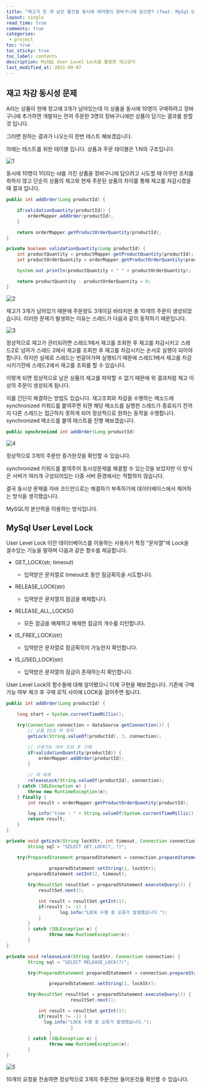 ```yaml
---
title: "재고가 한 개 남은 물건을 동시에 여러명이 장바구니에 담으면? (feat. MySql User Level Lock)"    
layout: single    
read_time: true    
comments: true   
categories: 
 - project  
toc: true    
toc_sticky: true    
toc_label: contents    
description: MySQL User Level Lock을 활용한 재고관리
last_modified_at: 2021-09-07     
---
```




## 재고 차감 동시성 문제

A라는 상품이 현재 창고에 3개가 남아있는데 이 상품을 동시에 10명이 구매하려고 장바구니에 추가하면 개발자는 먼저 주문한 3명의 장바구니에만 상품이 담기는 결과를 원할 것 입니다.



그러면 원하는 결과가 나오는지 한번 테스트 해보겠습니다.



아래는 테스트를 위한 테이블 입니다. 상품과 주문 테이블은 1:N의 구조입니다.

![1](/assets/image/mysql_user_level_lock/1.png)



동시에 10명이 1이라는 id를 가진 상품을 장바구니에 담으려고 시도할 때 아무런 조치를 취하지 않고 단순히 상품의 재고와 현재 주문된 상품의 차이를 통해 재고를 차감시켰을때 결과 입니다.

```java
public int addOrder(Long productId) {

    if(validationQuantity(productId)) {
        orderMapper.addOrder(productId);
    }

    return orderMapper.getProductOrderQuantity(productId);
}

private boolean validationQuantity(Long productId) {
    int productQuantity = productMapper.getProductQuantity(productId);
    int productOrderQuantity = orderMapper.getProductOrderQuantity(productId);

    System.out.println(productQuantity + " " + productOrderQuantity);

    return productQuantity - productOrderQuantity > 0;
}
```

![2](/assets/image/mysql_user_level_lock/2.png)

재고가 3개가 남아있기 때문에 주문량도 3개이길 바라지만 총 10개의 주문이 생성되었습니다. 이러한 문제가 발생하는 이유는 스레드가 다음과 같이 동작하기 때문입니다.

![3](/assets/image/mysql_user_level_lock/3.png)

정상적으로 재고가 관리되려면 스레드1에서 재고를 조회한 후 재고를 차감시키고 스레드2로 넘어가 스레드 2에서 재고를 조회한 후 재고를 차감시키는 순서로 실행이 되어야 합니다. 하지만 실제로 스레드는 번갈아가며 실행되기 때문에 스레드1에서 재고를 차감시키기전에 스레드2에서 재고를 조회를 할 수 있습니다.

이렇게 되면 정상적으로 남은 상품의 재고를 파악할 수 없기 때문에 위 결과처럼 재고 이상의 주문이 생성되게 됩니다.



이를 간단히 해결하는 방법도 있습니다. 재고조회와 차감을 수행하는 메소드에 synchronized 키워드를 붙여주면 되면 해당 메소드를 실행한 스레드가 종료되기 전까지 다른 스레드는 접근하지 못하게 되어 정상적으로 원하는 동작을 수행합니다. synchronized 메소드를 붙여 테스트를 진행 해보겠습니다.

```java
public synchronized int addOrder(Long productId)
```

![4](/assets/image/mysql_user_level_lock/4.png)

정상적으로 3개의 주문만 증가한것을 확인할 수 있습니다.

synchronized 키워드를 붙여주어 동시성문제를 해결할 수 있는것을 보았지만 이 방식은 서버가 여러개 구성되어있는 다중 서버 환경에서는 적합하지 않습니다.

결국 동시성 문제를 자바 코드만으로는 해결하기 부족하기에 데이터베이스에서 제어하는 방식을 생각했습니다.

MySQL의 분산락을 이용하는 방식입니다.



## MySql User Level Lock

User Level Lock 이란 데이터베이스를 이용하는 사용자가 특정 "문자열"에 Lock을 걸수있는 기능을 말하며 다음과 같은 함수를 제공합니다.

- GET_LOCK(str, timeout)
  - 입력받은 문자열로 timeout초 동안 잠금획득을 시도합니다.

- RELEASE_LOCK(str)
  - 입력받은 문자열의 잠금을 해제합니다.

- RELEASE_ALL_LOCKS()
  - 모든 잠금을 해제하고 해제한 잠금의 개수를 리턴합니다.

- IS_FREE_LOCK(str)
  - 입력받은 문자열로 잠금획득이 가능한지 확인합니다.

- IS_USED_LOCK(str)
  - 입력받은 문자열의 잠금이 존재하는지 확인합니다.



User Level Lock의 함수들에 대해 알아봤으니 이제 구현을 해보겠습니다. 기존에 구매가능 여부 체크 후 구매 로직 사이에 LOCK을 걸어주면 됩니다.

```java
public int addOrder(Long productId) {

    long start = System.currentTimeMillis();

    try(Connection connection = dataSource.getConnection()) {
      	// 상품 ID로 락 획득
        getLock(String.valueOf(productId), 3, connection);

      	// 구매가능 여부 조회 후 구매
        if(validationQuantity(productId)) {
            orderMapper.addOrder(productId);
        }
				
      	// 락 해제
        releaseLock(String.valueOf(productId), connection);
    } catch (SQLException e) {
        throw new RuntimeException(e);
    } finally {
        int result = orderMapper.getProductOrderQuantity(productId);

        log.info("time : " + String.valueOf(System.currentTimeMillis() - start));
        return result;
    }
}

private void getLock(String lockStr, int timeout, Connection connection) {
		String sql = "SELECT GET_LOCK(?, ?)";

    try(PreparedStatement preparedStatement = connection.prepareStatement(sql)) {
      
				preparedStatement.setString(1, lockStr);
        preparedStatement.setInt(2, timeout);

        try(ResultSet resultSet = preparedStatement.executeQuery()) {
            resultSet.next();

            int result = resultSet.getInt(1);
            if(result != -1) {
            		log.info("LOCK 수행 중 오류가 발생했습니다.");
            }
        }
		} catch (SQLException e) {
				throw new RuntimeException(e);
		}
}

private void releaseLock(String lockStr, Connection connection) {
		String sql = "SELECT RELEASE_LOCK(?)";

		try(PreparedStatement preparedStatement = connection.prepareStatement(sql)) {

				preparedStatement.setString(1, lockStr);

        try(ResultSet resultSet = preparedStatement.executeQuery()) {
						resultSet.next();

            int result = resultSet.getInt(1);
            if(result != -1) {
              log.info("LOCK 수행 중 오류가 발생했습니다.");
						}
				}
		} catch (SQLException e) {
				throw new RuntimeException(e);
		}
}
```

![5](/assets/image/mysql_user_level_lock/5.png)

10개의 요청을 전송하면 정상적으로 3개의 주문건만 들어온것을 확인할 수 있습니다.

